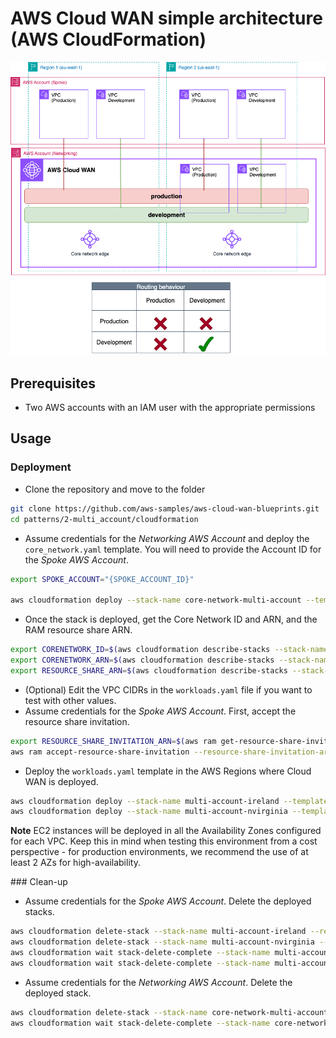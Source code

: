 # AWS Cloud WAN simple architecture (AWS CloudFormation)

![Multi-Account Architecture](../../../images/patterns_multi_account.png)

## Prerequisites
- Two AWS accounts with an IAM user with the appropriate permissions

## Usage

### Deployment
- Clone the repository and move to the folder

```bash
git clone https://github.com/aws-samples/aws-cloud-wan-blueprints.git
cd patterns/2-multi_account/cloudformation
```

- Assume credentials for the *Networking AWS Account* and deploy the `core_network.yaml` template. You will need to provide the Account ID for the *Spoke AWS Account*.

```bash
export SPOKE_ACCOUNT="{SPOKE_ACCOUNT_ID}"

aws cloudformation deploy --stack-name core-network-multi-account --template-file core_network.yaml --parameter-overrides SpokeAccount="${SPOKE_ACCOUNT}" --no-fail-on-empty-changeset --region us-east-1
```

- Once the stack is deployed, get the Core Network ID and ARN, and the RAM resource share ARN.

```bash
export CORENETWORK_ID=$(aws cloudformation describe-stacks --stack-name "core-network-multi-account" --query 'Stacks[0].Outputs[?OutputKey == `CoreNetworkId`].OutputValue' --output text --region us-east-1)
export CORENETWORK_ARN=$(aws cloudformation describe-stacks --stack-name "core-network-multi-account" --query 'Stacks[0].Outputs[?OutputKey == `CoreNetworkArn`].OutputValue' --output text --region us-east-1)
export RESOURCE_SHARE_ARN=$(aws cloudformation describe-stacks --stack-name "core-network-multi-account" --query 'Stacks[0].Outputs[?OutputKey == `ResourceShareArn`].OutputValue' --output text --region us-east-1)
```

- (Optional) Edit the VPC CIDRs in the `workloads.yaml` file if you want to test with other values.
- Assume credentials for the *Spoke AWS Account*. First, accept the resource share invitation.

```bash
export RESOURCE_SHARE_INVITATION_ARN=$(aws ram get-resource-share-invitations --resource-share-arns ${RESOURCE_SHARE_ARN} --region us-east-1 --query 'resourceShareInvitations[0].resourceShareInvitationArn' --output text)
aws ram accept-resource-share-invitation --resource-share-invitation-arn ${RESOURCE_SHARE_INVITATION_ARN} --region us-east-1
```

- Deploy the `workloads.yaml` template in the AWS Regions where Cloud WAN is deployed.

```bash
aws cloudformation deploy --stack-name multi-account-ireland --template-file workloads.yaml --parameter-overrides CoreNetworkId="${CORENETWORK_ID}" CoreNetworkArn="${CORENETWORK_ARN}" --capabilities CAPABILITY_IAM --no-fail-on-empty-changeset --region eu-west-1
aws cloudformation deploy --stack-name multi-account-nvirginia --template-file workloads.yaml --parameter-overrides CoreNetworkId="${CORENETWORK_ID}" CoreNetworkArn="${CORENETWORK_ARN}" --capabilities CAPABILITY_IAM --no-fail-on-empty-changeset --region us-east-1
```

**Note** EC2 instances will be deployed in all the Availability Zones configured for each VPC. Keep this in mind when testing this environment from a cost perspective - for production environments, we recommend the use of at least 2 AZs for high-availability.

### Clean-up
- Assume credentials for the *Spoke AWS Account*. Delete the deployed stacks.

```bash
aws cloudformation delete-stack --stack-name multi-account-ireland --region eu-west-1
aws cloudformation delete-stack --stack-name multi-account-nvirginia --region us-east-1
aws cloudformation wait stack-delete-complete --stack-name multi-account-ireland --region eu-west-1
aws cloudformation wait stack-delete-complete --stack-name multi-account-nvirginia --region us-east-1
```

- Assume credentials for the *Networking AWS Account*. Delete the deployed stack.

```bash
aws cloudformation delete-stack --stack-name core-network-multi-account --region us-east-1
aws cloudformation wait stack-delete-complete --stack-name core-network-multi-account --region us-east-1
```
